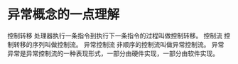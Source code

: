 # 异常概念的一点理解
控制转移 处理器执行一条指令到执行下一条指令的过程叫做控制转移。
控制流 控制转移的序列叫做控制流。
异常控制流 非顺序的控制流叫做异常控制流。
异常 异常是异常控制流的一种表现形式，一部分由硬件实现，一部分由软件实现。
